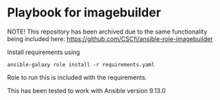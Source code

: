 # Playbook for imagebuilder

NOTE! This repository has been archived due to the same functionality being included here:
https://github.com/CSCfi/ansible-role-imagebuilder


Install requirements using
```
ansible-galaxy role install -r requirements.yaml
```

Role to run this is included with the requirements.

This has been tested to work with Ansible version 9.13.0
